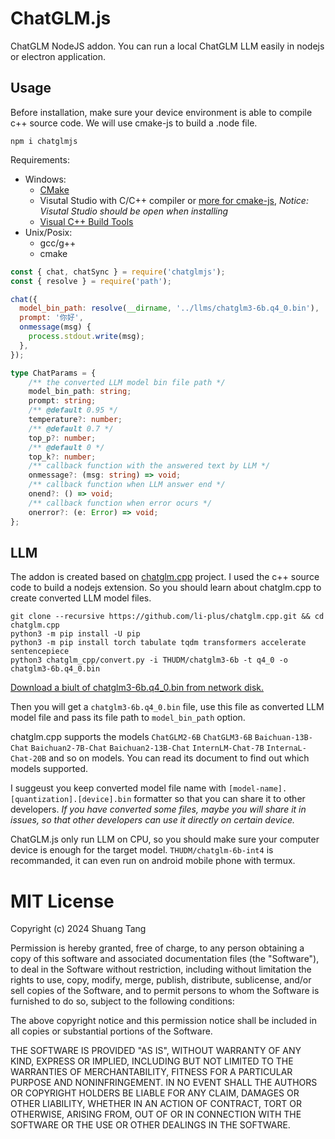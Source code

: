 # ChatGLM.js

ChatGLM NodeJS addon.
You can run a local ChatGLM LLM easily in nodejs or electron application.

## Usage

Before installation, make sure your device environment is able to compile c++ source code. We will use cmake-js to build a .node file.

```
npm i chatglmjs
```

Requirements:

- Windows:
  - [CMake](https://cmake.org/download/)
  - Visutal Studio with C/C++ compiler or [more for cmake-js](https://github.com/cmake-js/cmake-js?tab=readme-ov-file#installation), *Notice: Visutal Studio should be open when installing*
  - [Visual C++ Build Tools](https://visualstudio.microsoft.com/zh-hans/visual-cpp-build-tools/)
- Unix/Posix:
  - gcc/g++
  - cmake

```js
const { chat, chatSync } = require('chatglmjs');
const { resolve } = require('path');

chat({
  model_bin_path: resolve(__dirname, '../llms/chatglm3-6b.q4_0.bin'),
  prompt: '你好',
  onmessage(msg) {
    process.stdout.write(msg);
  },
});
```

```ts
type ChatParams = {
    /** the converted LLM model bin file path */
    model_bin_path: string;
    prompt: string;
    /** @default 0.95 */
    temperature?: number;
    /** @default 0.7 */
    top_p?: number;
    /** @default 0 */
    top_k?: number;
    /** callback function with the answered text by LLM */
    onmessage?: (msg: string) => void;
    /** callback function when LLM answer end */
    onend?: () => void;
    /** callback function when error ocurs */
    onerror?: (e: Error) => void;
};
```

## LLM

The addon is created based on [chatglm.cpp](https://github.com/li-plus/chatglm.cpp) project. I used the c++ source code to build a nodejs extension. So you should learn about chatglm.cpp to create converted LLM model files.

```
git clone --recursive https://github.com/li-plus/chatglm.cpp.git && cd chatglm.cpp
python3 -m pip install -U pip
python3 -m pip install torch tabulate tqdm transformers accelerate sentencepiece
python3 chatglm_cpp/convert.py -i THUDM/chatglm3-6b -t q4_0 -o chatglm3-6b.q4_0.bin
```

[Download a biult of chatglm3-6b.q4_0.bin from network disk.](https://pan.baidu.com/s/14Pi-egjtnuqBGl8NAanwpg?pwd=s2sv)

Then you will get a `chatglm3-6b.q4_0.bin` file, use this file as converted LLM model file and pass its file path to `model_bin_path` option.

chatglm.cpp supports the models `ChatGLM2-6B` `ChatGLM3-6B` `Baichuan-13B-Chat` `Baichuan2-7B-Chat` `Baichuan2-13B-Chat` `InternLM-Chat-7B` `InternaL-Chat-20B` and so on models. You can read its document to find out which models supported.

I suggeust you keep converted model file name with `[model-name].[quantization].[device].bin` formatter so that you can share it to other developers. *If you have converted some files, maybe you will share it in issues, so that other developers can use it directly on certain device.*

ChatGLM.js only run LLM on CPU, so you should make sure your computer device is enough for the target model. `THUDM/chatglm-6b-int4` is recommanded, it can even run on android mobile phone with termux.

# MIT License

Copyright (c) 2024 Shuang Tang

Permission is hereby granted, free of charge, to any person obtaining a copy
of this software and associated documentation files (the "Software"), to deal
in the Software without restriction, including without limitation the rights
to use, copy, modify, merge, publish, distribute, sublicense, and/or sell
copies of the Software, and to permit persons to whom the Software is
furnished to do so, subject to the following conditions:

The above copyright notice and this permission notice shall be included in all
copies or substantial portions of the Software.

THE SOFTWARE IS PROVIDED "AS IS", WITHOUT WARRANTY OF ANY KIND, EXPRESS OR
IMPLIED, INCLUDING BUT NOT LIMITED TO THE WARRANTIES OF MERCHANTABILITY,
FITNESS FOR A PARTICULAR PURPOSE AND NONINFRINGEMENT. IN NO EVENT SHALL THE
AUTHORS OR COPYRIGHT HOLDERS BE LIABLE FOR ANY CLAIM, DAMAGES OR OTHER
LIABILITY, WHETHER IN AN ACTION OF CONTRACT, TORT OR OTHERWISE, ARISING FROM,
OUT OF OR IN CONNECTION WITH THE SOFTWARE OR THE USE OR OTHER DEALINGS IN THE
SOFTWARE.
